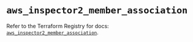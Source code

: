 # `aws_inspector2_member_association`

Refer to the Terraform Registry for docs: [`aws_inspector2_member_association`](https://registry.terraform.io/providers/hashicorp/aws/6.10.0/docs/resources/inspector2_member_association).
